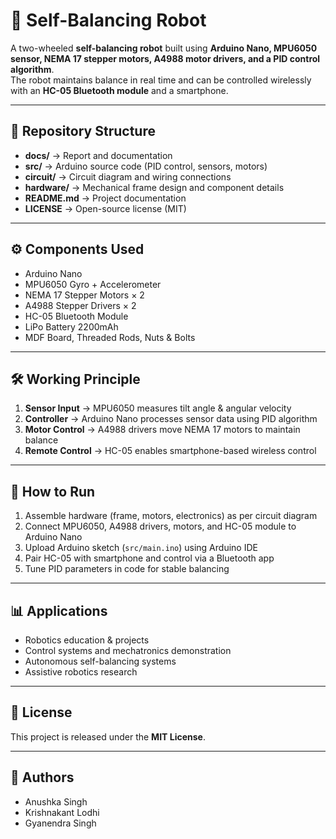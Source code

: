 # 🤖 Self-Balancing Robot

A two-wheeled **self-balancing robot** built using **Arduino Nano, MPU6050 sensor, NEMA 17 stepper motors, A4988 motor drivers, and a PID control algorithm**.  
The robot maintains balance in real time and can be controlled wirelessly with an **HC-05 Bluetooth module** and a smartphone.  

---

## 📂 Repository Structure
- **docs/** → Report and documentation  
- **src/** → Arduino source code (PID control, sensors, motors)  
- **circuit/** → Circuit diagram and wiring connections  
- **hardware/** → Mechanical frame design and component details  
- **README.md** → Project documentation  
- **LICENSE** → Open-source license (MIT)  

---

## ⚙️ Components Used
- Arduino Nano  
- MPU6050 Gyro + Accelerometer  
- NEMA 17 Stepper Motors × 2  
- A4988 Stepper Drivers × 2  
- HC-05 Bluetooth Module  
- LiPo Battery 2200mAh  
- MDF Board, Threaded Rods, Nuts & Bolts  

---

## 🛠️ Working Principle
1. **Sensor Input** → MPU6050 measures tilt angle & angular velocity  
2. **Controller** → Arduino Nano processes sensor data using PID algorithm  
3. **Motor Control** → A4988 drivers move NEMA 17 motors to maintain balance  
4. **Remote Control** → HC-05 enables smartphone-based wireless control  

---

## 🚀 How to Run
1. Assemble hardware (frame, motors, electronics) as per circuit diagram  
2. Connect MPU6050, A4988 drivers, motors, and HC-05 module to Arduino Nano  
3. Upload Arduino sketch (`src/main.ino`) using Arduino IDE  
4. Pair HC-05 with smartphone and control via a Bluetooth app  
5. Tune PID parameters in code for stable balancing  

---

## 📊 Applications
- Robotics education & projects  
- Control systems and mechatronics demonstration  
- Autonomous self-balancing systems  
- Assistive robotics research  

---

## 📜 License
This project is released under the **MIT License**.  

---

## 👥 Authors
- Anushka Singh  
- Krishnakant Lodhi  
- Gyanendra Singh  
